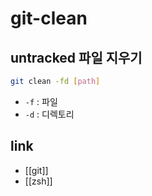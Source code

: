 # git-clean

## untracked 파일 지우기
```sh
git clean -fd [path]
```
- `-f` : 파일
- `-d` : 디렉토리

## link
- [[git]]
- [[zsh]]
